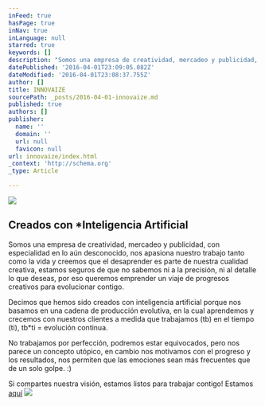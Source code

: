 ```yaml
---
inFeed: true
hasPage: true
inNav: true
inLanguage: null
starred: true
keywords: []
description: "Somos una empresa de creatividad, mercadeo y publicidad, con especialidad en lo aún desconocido, nos apasiona nuestro trabajo tanto como la vida y creemos que el desaprender es parte de nuestra cualidad creativa, estamos seguros de que no sabemos ni a la precisión, ni al detalle lo que deseas, por eso queremos emprender un viaje de progresos creativos para evolucionar contigo.\_"
datePublished: '2016-04-01T23:09:05.082Z'
dateModified: '2016-04-01T23:08:37.755Z'
author: []
title: INNOVAIZE
sourcePath: _posts/2016-04-01-innovaize.md
published: true
authors: []
publisher:
  name: ''
  domain: ''
  url: null
  favicon: null
url: innovaize/index.html
_context: 'http://schema.org'
_type: Article

---
```

![](https://the-grid-user-content.s3-us-west-2.amazonaws.com/a76bf3fd-876c-4ef5-8a2d-529d82bc70b7.jpg)

## Creados con \*Inteligencia Artificial

Somos una empresa de creatividad, mercadeo y publicidad, con especialidad en lo aún desconocido, nos apasiona nuestro trabajo tanto como la vida y creemos que el desaprender es parte de nuestra cualidad creativa, estamos seguros de que no sabemos ni a la precisión, ni al detalle lo que deseas, por eso queremos emprender un viaje de progresos creativos para evolucionar contigo. 

Decimos que hemos sido creados con inteligencia artificial porque nos basamos en una cadena de producción evolutiva, en la cual aprendemos y crecemos con nuestros clientes a medida que trabajamos (tb) en el tiempo (ti), tb\*ti = evolución continua.

No trabajamos por perfección, podremos estar equivocados, pero nos parece un concepto utópico, en cambio nos motivamos con el progreso y los resultados, nos permiten que las emociones sean más frecuentes que de un solo golpe. :)

Si compartes nuestra visión, estamos listos para trabajar contigo! Estamos [aquí][0]
![](https://the-grid-user-content.s3-us-west-2.amazonaws.com/5bded3a5-c57f-4314-a8d3-528b425f32ad.jpg)

[0]: info@innovaize.com